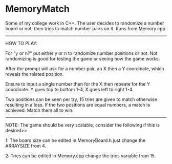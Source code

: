 # MemoryMatch

Some of my college work in C++. The user decides to randomize a number board or not, then tries to match number pairs on it. Runs from Memory.cpp


________________________________________________________________________________
HOW TO PLAY:

For "y or n?" put either y or n to randomize number positions or not. Not randomizing is good for testing the game or seeing how the game works.

After the prompt will ask for a number pair, an X then a Y coordinate, which reveals the related position. 

Ensure to input a single number then <enter key> for the X then repeate for the Y coordinate. Y goes top to bottom 1-4, X goes left to right 1-4.

Two positions can be seen per try, 15 tries are given to match otherwise resulting in a loss. If the two positions are equal numbers, a match is achieved. Match them all to win.
  
________________________________________________________________________________
NOTE: The game should be very scalable, consider the following if this is desired>>
  
 1: The board size can be edited in MemoryBoard.h just change the ARRAYSIZE from 4.
  
 2: Tries can be edited in Memory.cpp change the tries variable from 15.
  
